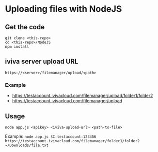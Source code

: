 # Uploading files with NodeJS

## Get the code

```text
git clone <this-repo>
cd <this-repo>/NodeJS
npm install
```

## iviva server upload URL

``` text
https://<server>/filemanager/upload/<path>
```

### Example

* <https://testaccount.ivivacloud.com/filemanager/upload/folder1/folder2>
* <https://testaccount.ivivacloud.com/filemanager/upload>

## Usage

`node app.js <apikey> <iviva-upload-url> <path-to-file>`

Example: `node app.js SC:testaccount:123456 https://testaccount.ivivacloud.com/filemanager/folder1/folder2 ~/Downloads/file.txt`

